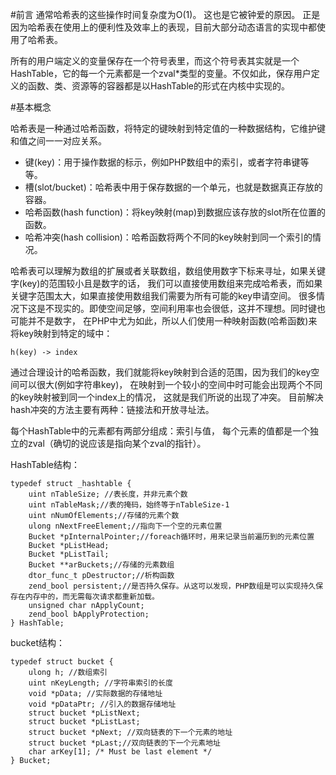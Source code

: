 #前言
通常哈希表的这些操作时间复杂度为O(1)。 这也是它被钟爱的原因。
正是因为哈希表在使用上的便利性及效率上的表现，目前大部分动态语言的实现中都使用了哈希表。

所有的用户端定义的变量保存在一个符号表里，而这个符号表其实就是一个HashTable，它的每一个元素都是一个zval*类型的变量。不仅如此，保存用户定义的函数、类、资源等的容器都是以HashTable的形式在内核中实现的。

#基本概念

哈希表是一种通过哈希函数，将特定的键映射到特定值的一种数据结构，它维护键和值之间一一对应关系。

* 键(key)：用于操作数据的标示，例如PHP数组中的索引，或者字符串键等等。
* 槽(slot/bucket)：哈希表中用于保存数据的一个单元，也就是数据真正存放的容器。
* 哈希函数(hash function)：将key映射(map)到数据应该存放的slot所在位置的函数。
* 哈希冲突(hash collision)：哈希函数将两个不同的key映射到同一个索引的情况。

哈希表可以理解为数组的扩展或者关联数组，数组使用数字下标来寻址，如果关键字(key)的范围较小且是数字的话， 我们可以直接使用数组来完成哈希表，而如果关键字范围太大，如果直接使用数组我们需要为所有可能的key申请空间。 很多情况下这是不现实的。即使空间足够，空间利用率也会很低，这并不理想。同时键也可能并不是数字， 在PHP中尤为如此，所以人们使用一种映射函数(哈希函数)来将key映射到特定的域中：

	h(key) -> index
通过合理设计的哈希函数，我们就能将key映射到合适的范围，因为我们的key空间可以很大(例如字符串key)， 在映射到一个较小的空间中时可能会出现两个不同的key映射被到同一个index上的情况， 这就是我们所说的出现了冲突。 目前解决hash冲突的方法主要有两种：链接法和开放寻址法。


每个HashTable中的元素都有两部分组成：索引与值， 每个元素的值都是一个独立的zval（确切的说应该是指向某个zval的指针）。


HashTable结构：


	typedef struct _hashtable {
    	uint nTableSize; //表长度，并非元素个数
 		uint nTableMask;//表的掩码，始终等于nTableSize-1
 		uint nNumOfElements;//存储的元素个数
 		ulong nNextFreeElement;//指向下一个空的元素位置
 		Bucket *pInternalPointer;//foreach循环时，用来记录当前遍历到的元素位置
 		Bucket *pListHead;
 		Bucket *pListTail;
 		Bucket **arBuckets;//存储的元素数组
 		dtor_func_t pDestructor;//析构函数
 		zend_bool persistent;//是否持久保存。从这可以发现，PHP数组是可以实现持久保存在内存中的，而无需每次请求都重新加载。
 		unsigned char nApplyCount;
 		zend_bool bApplyProtection;
	} HashTable;
    
bucket结构：

	typedef struct bucket {
     	ulong h; //数组索引
     	uint nKeyLength; //字符串索引的长度
     	void *pData; //实际数据的存储地址
     	void *pDataPtr; //引入的数据存储地址
     	struct bucket *pListNext;
     	struct bucket *pListLast;
     	struct bucket *pNext; //双向链表的下一个元素的地址
     	struct bucket *pLast;//双向链表的下一个元素地址
     	char arKey[1]; /* Must be last element */
	} Bucket;